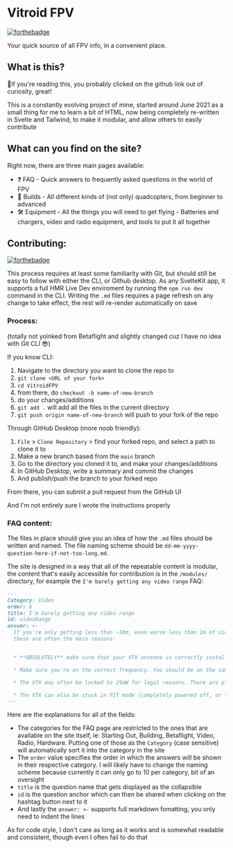 # Vitroid FPV

[![forthebadge](https://forthebadge.com/images/badges/it-works-why.svg)](https://vitroidfpv.com)

Your quick source of all FPV info, in a convenient place.

## What is this?

🔎If you're reading this, you probably clicked on the github link out of curiosity, great!

This is a constantly evolving project of mine, started around June 2021 as a small thing for me to learn a bit of HTML, now being completely re-written in Svelte and Tailwind, to make it modular, and allow others to easily contribute

## What can you find on the site?

Right now, there are three main pages available:

- ❓ FAQ - Quick answers to frequently asked questions in the world of FPV
- 🔧 Builds - All different kinds of (not only) quadcopters, from beginner to advanced
- 🛠️ Equipment - All the things you will need to get flying - Batteries and chargers, video and radio equipment, and tools to put it all together

## Contributing:

[![forthebadge](https://forthebadge.com/images/badges/contains-tasty-spaghetti-code.svg)](https://forthebadge.com)

This process requires at least some familiarity with Git, but should still be easy to follow with either the CLI, or Github desktop. As any SvelteKit app, it supports a full HMR Live Dev enviroment by running the `npm run dev` command in the CLI. Writing the `.md` files requires a page refresh on any change to take effect, the rest will re-render automatically on save

### Process:

(totally not yoinked from Betaflight and slightly changed cuz I have no idea with Git CLI 😎)

If you know CLI:

1. Navigate to the directory you want to clone the repo to
1. `git clone <URL of your fork>`
1. `cd VitroidFPV`
1. from there, do `checkout -b name-of-new-branch`
1. do your changes/additions
1. `git add .` will add all the files in the current directory
1. `git push origin name-of-new-branch` will push to your fork of the repo

Through GitHub Desktop (more noob friendly):

1. `File` > `Clone Repository` > find your forked repo, and select a path to clone it to
2. Make a new branch based from the `main` branch
3. Go to the directory you cloned it to, and make your changes/additions
4. In GitHub Desktop, write a summary and commit the changes
5. And publish/push the branch to your forked repo

From there, you can submit a pull request from the GitHub UI

And I'm not entirely sure I wrote the instructions properly

### FAQ content:

The files in place should give you an idea of how the `.md` files should be written and named. The file naming scheme should be `dd-mm-yyyy-question-here-if-not-too-long.md`.

The site is designed in a way that all of the repeatable content is modular, the content that's easily accessible for contribution is in the `/modules/` directory, for example the `I'm barely getting any video range` FAQ:

```markdown
---
Category: Video
order: 6
title: I'm barely getting any video range
id: videoRange
answer: >-
  If you're only getting less than ~10m, even worse less than 1m of video range,
  these are often the main reasons:


  * **ABSOLUTELY** make sure that your VTX antenna is correctly installed. If not, you can *very* quickly fry the VTX. Make sure it's on correctly, and with the correct connector

  * Make sure you're on the correct frequency. You should be on the same band and channel as your VTX. This often occurs from incorrect behavior of the auto-search feature on goggles. Auto-search is not very reliable, it's always best to manually set the correct band and channel

  * The VTX may often be locked to 25mW for legal reasons. There are plenty of tutorials on how to unlock it to get a higher output power

  * The VTX can also be stuck in PIT mode (completely powered off, or transmitting at like 0.1mW). This can be changed with the hardware button on the VTX, or in Betaflight as well
---
```

Here are the explanations for all of the fields:

- The categories for the FAQ page are restricted to the ones that are available on the site itself, ie: Starting Out, Building, Betaflight, Video, Radio, Hardware. Putting one of those as the `Category` (case sensitive) will automatically sort it into the category in the site
- The `order` value specifies the order in which the answers will be shown in their respective category. I will likely have to change the naming scheme because currently it can only go to 10 per category, bit of an oversight
- `title` is the question name that gets displayed as the collapsible
- `id` is the question anchor which can then be shared when clicking on the hashtag button next to it
- And lastly the `answer: >-` supports full markdown fomatting, you only need to indent the lines

As for code style, I don't care as long as it works and is somewhat readable and consistent, though even I often fail to do that
